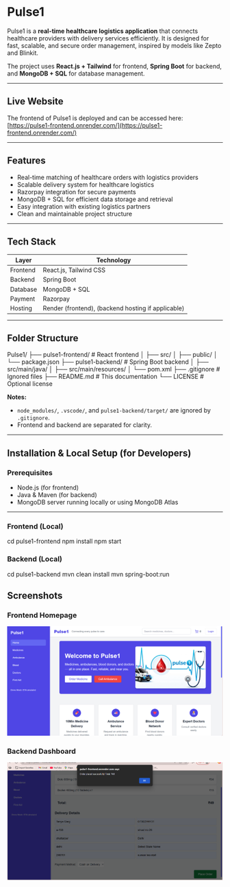 # Pulse1

Pulse1 is a **real-time healthcare logistics application** that connects healthcare providers with delivery services efficiently. It is designed for fast, scalable, and secure order management, inspired by models like Zepto and Blinkit.  

The project uses **React.js + Tailwind** for frontend, **Spring Boot** for backend, and **MongoDB + SQL** for database management.

---

## Live Website

The frontend of Pulse1 is deployed and can be accessed here:  
[https://pulse1-frontend.onrender.com/](https://pulse1-frontend.onrender.com/)

---

## Features

- Real-time matching of healthcare orders with logistics providers  
- Scalable delivery system for healthcare logistics  
- Razorpay integration for secure payments  
- MongoDB + SQL for efficient data storage and retrieval  
- Easy integration with existing logistics partners  
- Clean and maintainable project structure  

---

## Tech Stack

| Layer       | Technology                   |
|------------|------------------------------|
| Frontend    | React.js, Tailwind CSS        |
| Backend     | Spring Boot                  |
| Database    | MongoDB + SQL                |
| Payment     | Razorpay                     |
| Hosting     | Render (frontend), (backend hosting if applicable) |

---

## Folder Structure

Pulse1/
├── pulse1-frontend/ # React frontend
│ ├── src/
│ ├── public/
│ └── package.json
├── pulse1-backend/ # Spring Boot backend
│ ├── src/main/java/
│ ├── src/main/resources/
│ └── pom.xml
├── .gitignore # Ignored files
├── README.md # This documentation
└── LICENSE # Optional license


**Notes:**  
- `node_modules/`, `.vscode/`, and `pulse1-backend/target/` are ignored by `.gitignore`.  
- Frontend and backend are separated for clarity.  

---

## Installation & Local Setup (for Developers)

### Prerequisites
- Node.js (for frontend)  
- Java & Maven (for backend)  
- MongoDB server running locally or using MongoDB Atlas  

---

### Frontend (Local)

cd pulse1-frontend
npm install
npm start

### Backend (Local)

cd pulse1-backend
mvn clean install
mvn spring-boot:run

## Screenshots

### Frontend Homepage
![Frontend Home](docs/frontend-home.png.png)  

### Backend Dashboard
![Backend Dashboard](docs/backend-dashboard.png.png) 


